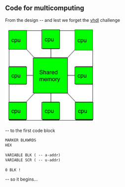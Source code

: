## Code for multicomputing

From the design -- and lest we forget the [vhdl](https://vhdplus.com/docs/getstarted/#install-vhdplus-ide) challenge

![design](/src/design.png)

-- to the first code block

```
MARKER BLKWRDS
HEX

VARIABLE BLK ( -- a-addr)
VARIABLE SCR ( -- u-addr)

0 BLK !
```

-- so it begins...